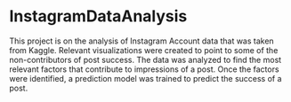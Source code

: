# InstagramDataAnalysis
This project is on the analysis of Instagram Account data that was taken from Kaggle. 
Relevant visualizations were created to point to some of the non-contributors of post success.
The data was analyzed to find the most relevant factors that contribute to impressions of a post. 
Once the factors were identified, a prediction model was trained to predict the success of a post.
